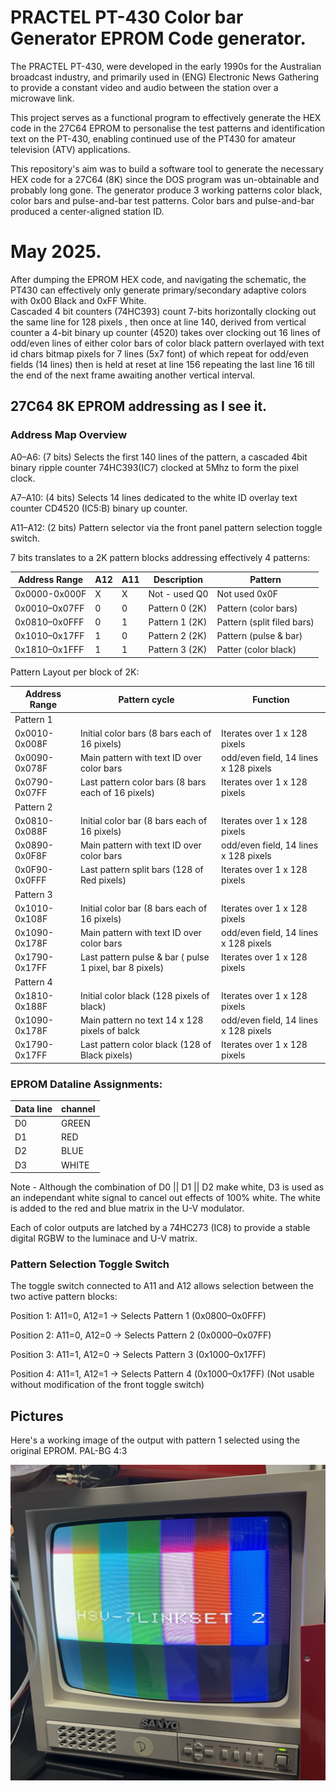 # PRACTEL PT-430 Color bar Generator EPROM Code generator.
The PRACTEL PT-430, were developed in the early 1990s for the Australian broadcast industry, and primarily used in (ENG) Electronic News Gathering to provide a constant video and audio between the station over a microwave link.

This project serves as a functional program to effectively generate the HEX code in the 27C64 EPROM to personalise the test patterns and identification text on the PT-430, enabling
continued use of the PT430 for amateur television (ATV) applications.

This repository's aim was to build a software tool to generate the necessary HEX code for a 27C64 (8K) since the DOS program was un-obtainable and probably long gone.
The generator produce 3 working patterns color black, color bars and pulse-and-bar test patterns. Color bars and pulse-and-bar produced a center-aligned station ID.


# May 2025.
After dumping the EPROM HEX code, and navigating the schematic, the PT430 can effectively only generate primary/secondary adaptive colors with 0x00 Black and 0xFF White.\
Cascaded 4 bit counters (74HC393) count 7-bits horizontally clocking out the same line for 128 pixels , then once at line 140, derived from vertical counter a 4-bit binary up counter (4520) takes over clocking out 16 lines of odd/even lines of either color bars of color black pattern overlayed with text id chars bitmap pixels for 7 lines (5x7 font) of which repeat for odd/even fields (14 lines) then is held at reset at line 156 repeating the last line 16 till the end of the next frame awaiting another vertical interval.

## 27C64 8K EPROM addressing as I see it.
### Address Map Overview
A0–A6: (7 bits) Selects the first 140 lines of the pattern, a cascaded 4bit binary ripple counter 74HC393(IC7) clocked at 5Mhz to form the pixel clock.

A7–A10: (4 bits) Selects 14 lines dedicated to the white ID overlay text counter CD4520 (IC5:B) binary up counter.

A11–A12: (2 bits) Pattern selector via the front panel pattern selection toggle switch.

7 bits translates to a 2K pattern blocks addressing effectively 4 patterns:

| Address Range   | A12 | A11 | Description           | Pattern                       |
|-----------------|-----|-----|-----------------------|-------------------------------|
| 0x0000-0x000F   |  X  |  X  |  Not - used Q0        | Not used 0x0F                 |
| 0x0010–0x07FF   | 0   | 0   | Pattern 0 (2K)        | Pattern (color bars)          |
| 0x0810–0x0FFF   | 0   | 1   | Pattern 1 (2K)        | Pattern (split filed bars)    |
| 0x1010–0x17FF   | 1   | 0   | Pattern 2 (2K)        | Pattern (pulse & bar)         |
| 0x1810–0x1FFF   | 1   | 1   | Pattern 3 (2K)        | Patter (color black)          |

Pattern Layout per block of 2K:

| Address Range   | Pattern cycle                                           | Function
|-----------------|---------------------------------------------------------|----------------------------------------|
|    Pattern 1    |                                                         |                                        |
| 0x0010-0x008F   | Initial color bars (8 bars each of 16 pixels)           |  Iterates over 1 x 128 pixels          |
| 0x0090-0x078F   | Main pattern with text ID over color bars               |  odd/even field, 14 lines x 128 pixels |
| 0x0790-0x07FF   | Last pattern color bars (8 bars each of 16 pixels)      |  Iterates over 1 x 128 pixels          |
|    Pattern 2    |                                                         |                                        |
| 0x0810-0x088F   | Initial color bar (8 bars each of 16 pixels)            |  Iterates over 1 x 128 pixels          |
| 0x0890-0x0F8F   | Main pattern with text ID over color bars               |  odd/even field, 14 lines x 128 pixels |
| 0x0F90-0x0FFF   | Last pattern split bars (128 of Red pixels)             |  Iterates over 1 x 128 pixels          |
|    Pattern 3    |                                                         |                                        |
| 0x1010-0x108F   | Initial color bar (8 bars each of 16 pixels)            |  Iterates over 1 x 128 pixels          |
| 0x1090-0x178F   | Main pattern with text ID over color bars               |  odd/even field, 14 lines x 128 pixels |
| 0x1790-0x17FF   | Last pattern pulse & bar ( pulse 1 pixel, bar 8 pixels) |  Iterates over 1 x 128 pixels          |
|    Pattern 4    |                                                         |                                        |
| 0x1810-0x188F   | Initial color black (128 pixels of black)               |  Iterates over 1 x 128 pixels          |
| 0x1090-0x178F   | Main pattern  no text  14 x 128 pixels of balck         |  odd/even field, 14 lines x 128 pixels |
| 0x1790-0x17FF   | Last pattern color black  (128 of Black pixels)         |  Iterates over 1 x 128 pixels          |

### EPROM Dataline Assignments:

| Data line  | channel     |
|------------|-------------|
| D0         |    GREEN    |
| D1         |    RED      |
| D2         |    BLUE     |
| D3         |    WHITE    |

Note - Although the combination of D0 || D1 || D2 make white, D3 is used as an independant white signal to cancel out effects of 100% white.
The white is added to the red and blue matrix in the U-V modulator.

Each of color outputs are latched by a 74HC273 (IC8) to provide a stable digital RGBW to the luminace and U-V matrix. 

### Pattern Selection Toggle Switch
The toggle switch connected to A11 and A12 allows selection between the two active pattern blocks:

Position 1: A11=0, A12=1 → Selects Pattern 1 (0x0800–0x0FFF)

Position 2: A11=0, A12=0 → Selects Pattern 2 (0x0000–0x07FF)

Position 3: A11=1, A12=0 → Selects Pattern 3 (0x1000–0x17FF)

Position 4: A11=1, A12=1 → Selects Pattern 4 (0x1000–0x17FF)  (Not usable without modification of the front toggle switch)

## Pictures
Here's a working image of the output with pattern 1 selected using the original EPROM.
PAL-BG 4:3

![PT430 Color bars](docs/images/PT430-Colorbars-w-ID.jpg)


